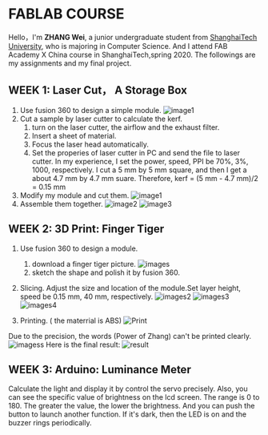 # FABLAB COURSE
Hello，I'm **ZHANG Wei**, a junior undergraduate student from [ShanghaiTech University](http://www.shanghaitech.edu.cn/), who is majoring in Computer Science. And I attend FAB Academy X China course in ShanghaiTech,spring 2020. The followings are my assignments and my final project.

## WEEK 1: Laser Cut， A Storage Box

1. Use fusion 360 to design a simple module.
   ![image1](hw1/hw1.png)
2. Cut a sample  by laser cutter to calculate the kerf.
   1. turn on the laser cutter, the airflow and the exhaust filter.
   2. Insert a sheet of material.
   3. Focus the laser head automatically.
   4. Set the properies of laser cutter in PC and send the file to laser cutter. In my experience, I set the power, speed, PPI be 70%, 3%, 1000, respectively.
I cut a 5 mm by 5 mm square, and then I get a about 4.7 mm by 4.7 mm suare. Therefore, kerf = (5 mm - 4.7 mm)/2 = 0.15 mm
3. Modify my module and cut them.
   ![image1](hw1/1.JPG)
4. Assemble them together.
   ![image2](hw1/2.JPG)
   ![image3](hw1/3.JPG)


## WEEK 2: 3D Print: Finger Tiger
1. Use fusion 360 to design a module.
   1. download a finger tiger picture.
      ![images](hw2/手纸虎.jpg)
   2. sketch the shape and polish it by fusion 360.
    
2. Slicing.
   Adjust the size and location of the module.Set layer height, speed be 0.15 mm, 40 mm, respectively. 
   ![images2](hw2/1.png)
   ![images3](hw2/2.png)
   ![images4](hw2/3.png)
3. Printing. ( the materrial is ABS)
   ![Print](hw2/4.JPG)
   
Due to the precision, the words (Power of Zhang) can't be printed clearly.
![imagess](hw2/4.JPG)
Here is the final result: 
![result](hw2/6.JPG)
   
   
## WEEK 3: Arduino: Luminance Meter   
 Calculate the light and display it by control the servo precisely.
 Also, you can see the specific value of brightness on the lcd screen.
 The range is 0 to 180. The greater the value, the lower the brightness.
 And you can push the button to launch another function.
 If it's dark, then the LED is on and the buzzer rings periodically.
   
   
   
   
   
   
   
   
